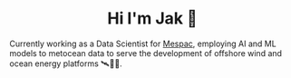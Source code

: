 <h1 align="center">Hi I'm Jak 🤙</h1>

Currently working as a Data Scientist for [Mespac](https://mespac.space/), employing AI and ML models to metocean data to serve the development of offshore wind and ocean energy platforms 🛰💨🌊.

<!-- ![jakbtg's GitHub stats](https://github-readme-stats-neon-five-10.vercel.app/api?username=jakbtg&show_icons=true&theme=tokyonight&count_private=true&card_width=495)

![Top Langs](https://github-readme-stats-neon-five-10.vercel.app/api/top-langs/?username=jakbtg&layout=compact&theme=tokyonight&exclude_repo=AAUT&langs_count=8&card_width=495)

![GitHub Streak](https://streak-stats.demolab.com/?user=jakbtg&theme=tokyonight) -->
